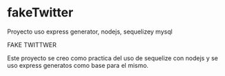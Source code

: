 # fakeTwitter
Proyecto uso express generator, nodejs, sequelizey mysql

FAKE TWITTWER

Este proyecto se creo como practica del uso de sequelize con nodejs y se uso express generatos como base para el mismo.
